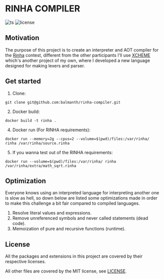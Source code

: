 # RINHA COMPILER

![ts](https://badgen.net/badge/-/TypeScript?icon=typescript&label&labelColor=blue&color=555555)
![license](https://badgen.net/github/license/balmanth/rinha-compiler)

## Motivation

The purpose of this project is to create an interpreter and AOT compiler for the [Rinha](https://github.com/aripiprazole/rinha-de-compiler) contest, different from the other participants I'll use [XCHEME](https://github.com/balmanth/xcheme) which's another project of my own, where I developed a new language designed for making lexers and parser.

## Get started

1. Clone:

```
git clone git@github.com:balmanth/rinha-compiler.git
```

2. Docker build:

```
docker build -t rinha .
```

4. Docker run (For RINHA requirements):

```
docker run --memory=2g --cpus=2 --volume=$(pwd)/files:/var/rinha/ rinha /var/rinha/source.rinha
```

5. If you wanna test out of the RINHA requirements:

```
docker run --volume=$(pwd)/files:/var/rinha/ rinha /var/rinha/extra/math_sqrt.rinha
```

## Optimization

Everyone knows using an interpreted language for interpreting another one is slow as hell, so down below are listed some optimizations made in order to make this challenge a bit fair compared to compiled languages.

1. Resolve literal values and expressions.
2. Remove unreferenced symbols and never called statements (dead code).
3. Memoization of pure and recursive functions (runtime).

## License

All the packages and extensions in this project are covered by their respective licenses.

All other files are covered by the MIT license, see [LICENSE](./LICENSE).
